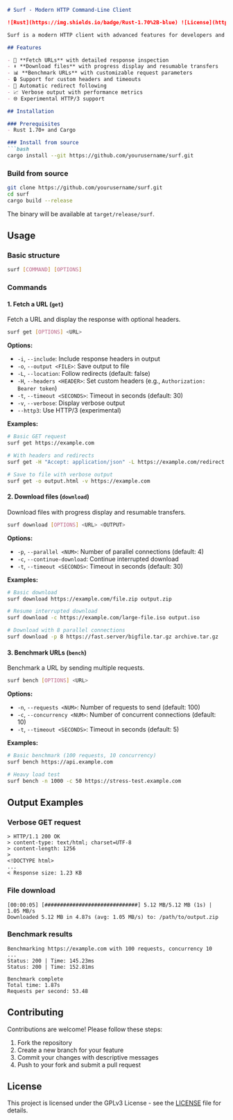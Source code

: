 ```markdown
# Surf - Modern HTTP Command-Line Client

![Rust](https://img.shields.io/badge/Rust-1.70%2B-blue) ![License](https://img.shields.io/badge/License-MIT-orange)

Surf is a modern HTTP client with advanced features for developers and system administrators. It provides intuitive command-line tools for interacting with web services, downloading files, and benchmarking web endpoints.

## Features

- 🚀 **Fetch URLs** with detailed response inspection
- ⬇️ **Download files** with progress display and resumable transfers
- 📊 **Benchmark URLs** with customizable request parameters
- 🔒 Support for custom headers and timeouts
- 🔄 Automatic redirect following
- 📈 Verbose output with performance metrics
- 🌐 Experimental HTTP/3 support

## Installation

### Prerequisites
- Rust 1.70+ and Cargo

### Install from source
```bash
cargo install --git https://github.com/yourusername/surf.git
```

### Build from source
```bash
git clone https://github.com/yourusername/surf.git
cd surf
cargo build --release
```

The binary will be available at `target/release/surf`.

## Usage

### Basic structure
```bash
surf [COMMAND] [OPTIONS]
```

### Commands

#### 1. Fetch a URL (`get`)
Fetch a URL and display the response with optional headers.

```bash
surf get [OPTIONS] <URL>
```

**Options:**
- `-i`, `--include`: Include response headers in output
- `-o`, `--output <FILE>`: Save output to file
- `-L`, `--location`: Follow redirects (default: false)
- `-H`, `--headers <HEADER>`: Set custom headers (e.g., `Authorization: Bearer token`)
- `-t`, `--timeout <SECONDS>`: Timeout in seconds (default: 30)
- `-v`, `--verbose`: Display verbose output
- `--http3`: Use HTTP/3 (experimental)

**Examples:**
```bash
# Basic GET request
surf get https://example.com

# With headers and redirects
surf get -H "Accept: application/json" -L https://example.com/redirect

# Save to file with verbose output
surf get -o output.html -v https://example.com
```

#### 2. Download files (`download`)
Download files with progress display and resumable transfers.

```bash
surf download [OPTIONS] <URL> <OUTPUT>
```

**Options:**
- `-p`, `--parallel <NUM>`: Number of parallel connections (default: 4)
- `-c`, `--continue-download`: Continue interrupted download
- `-t`, `--timeout <SECONDS>`: Timeout in seconds (default: 30)

**Examples:**
```bash
# Basic download
surf download https://example.com/file.zip output.zip

# Resume interrupted download
surf download -c https://example.com/large-file.iso output.iso

# Download with 8 parallel connections
surf download -p 8 https://fast.server/bigfile.tar.gz archive.tar.gz
```

#### 3. Benchmark URLs (`bench`)
Benchmark a URL by sending multiple requests.

```bash
surf bench [OPTIONS] <URL>
```

**Options:**
- `-n`, `--requests <NUM>`: Number of requests to send (default: 100)
- `-c`, `--concurrency <NUM>`: Number of concurrent connections (default: 10)
- `-t`, `--timeout <SECONDS>`: Timeout in seconds (default: 5)

**Examples:**
```bash
# Basic benchmark (100 requests, 10 concurrency)
surf bench https://api.example.com

# Heavy load test
surf bench -n 1000 -c 50 https://stress-test.example.com
```

## Output Examples

### Verbose GET request
```
> HTTP/1.1 200 OK
> content-type: text/html; charset=UTF-8
> content-length: 1256
> 
<!DOCTYPE html>
...
< Response size: 1.23 KB
```

### File download
```
[00:00:05] [##############################] 5.12 MB/5.12 MB (1s) | 1.05 MB/s
Downloaded 5.12 MB in 4.87s (avg: 1.05 MB/s) to: /path/to/output.zip
```

### Benchmark results
```
Benchmarking https://example.com with 100 requests, concurrency 10
...
Status: 200 | Time: 145.23ms
Status: 200 | Time: 152.81ms

Benchmark complete
Total time: 1.87s
Requests per second: 53.48
```

## Contributing

Contributions are welcome! Please follow these steps:
1. Fork the repository
2. Create a new branch for your feature
3. Commit your changes with descriptive messages
4. Push to your fork and submit a pull request

## License

This project is licensed under the GPLv3 License - see the [LICENSE](LICENSE) file for details.
```